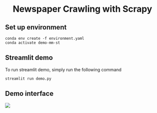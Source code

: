 <!-- Title -->
<h1 align="center"><b>Newspaper Crawling with Scrapy</b></h1>

## Set up environment

```
conda env create -f environment.yaml
conda activate demo-mm-st
```

## Streamlit demo

To run streamlit demo, simply run the following command
```
streamlit run demo.py
```
## Demo interface
![](https://hackmd.io/_uploads/HJl7oEVv2.jpg)


